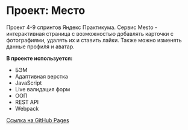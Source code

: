 # Проект: Место

Проект 4-9 спринтов Яндекс Практикума.
Сервис Mesto - интерактивная страница с возможностью добавлять карточки с фотографиями, удалять их и ставить лайки. Также можно изменять данные профиля и аватар.

**В проекте используется:**

* БЭМ
* Адаптивная верстка
* JavaScript
* Live валидация форм
* ООП
* REST API
* Webpack

[Ссылка на GitHub Pages](https://daria2604.github.io/mesto/)
